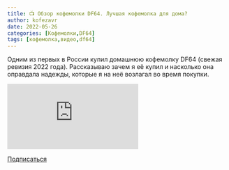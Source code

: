 ```yaml
---
title: 📺 Обзор кофемолки DF64. Лучшая кофемолка для дома?
author: kofezavr
date: 2022-05-26
categories: [Кофемолки,DF64]
tags: [кофемолка,видео,df64]
---
```


Одним из первых в России купил домашнюю кофемолку DF64 (свежая ревизия 2022 года). Рассказываю зачем я её купил и насколько она оправдала надежды, которые я на неё возлагал во время покупки.

<p><div class="youtube-wrapper"><iframe src="https://www.youtube.com/embed/RM7Cyiba3cw?controls=0" title="YouTube video player" frameborder="0" allow="accelerometer; autoplay; clipboard-write; encrypted-media; gyroscope; picture-in-picture" allowfullscreen></iframe></div></p>

<a class="play" href="https://www.youtube.com/c/Coffeesaurus?sub_confirmation=1"><i class="fab fa-youtube"></i> Подписаться</a>